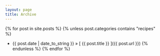 ```yaml
---
layout: page
title: Archive
---
```



{% for post in site.posts %}
{% unless post.categories contains "recipes" %}
  * {{ post.date | date_to_string }} &raquo; [ {{ post.title }} ]({{ post.url }})
{% endunless %}
{% endfor %}
